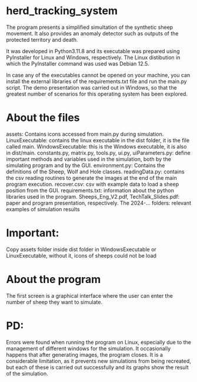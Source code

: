 # herd_tracking_system

The program presents a simplified simultation of the synthetic sheep movement. It also provides an anomaly detector such as outputs of the protected territory and death. 

It was developed in Python3.11.8 and its executable was prepared using PyInstaller for Linux and Windows, respectively. The Linux distibution in which the PyInstaller command was used was Debian 12.5. 

In case any of the executables cannot be opened on your machine, you can install the external libraries of the requirements.txt file and run the main.py script. 
The demo presentation was carried out in Windows, so that the greatest number of scenarios for this operating system has been explored.

# About the files
assets: Contains icons accessed from main.py during simulation.
LinuxExecutable: contains the linux executable in the dist folder, it is the file called main.
WindowsExecutable: this is the Windows executable, it is also in dist/main.
constants.py, matrix.py, tools.py, ui.py, uiParameters.py: define important methods and variables used in the simulation, both by the simulating program and by the GUI.
environment.py: Contains the definitions of the Sheep, Wolf and Hole classes.
readingData.py: contains the csv reading routines to generate the images at the end of the main program execution.
recover.csv: csv with example data to load a sheep position from the GUI.
requirements.txt: information about the python libraries used in the program.
Sheeps_Eng_V2.pdf, TechTalk_Slides.pdf: paper and program presentation, respectively.
The 2024-... folders: relevant examples of simulation results

# Important: 
Copy assets folder inside dist folder in WindowsExecutable or LinuxExecutable, without it, icons of sheeps could not be load

# About the program
The first screen is a graphical interface where the user can enter the number of sheep they want to simulate.

# PD:
Errors were found when running the program on Linux, especially due to the management of different windows for the simulation. It occasionally happens that after generating images, the program closes. It is a considerable limitation, as it prevents new simulations from being recreated, but each of these is carried out successfully and its graphs show the result of the simulation.
